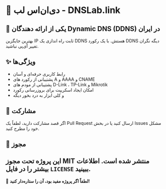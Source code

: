 # 🚀 دی‌ان‌اس لب - DNSLab.link

## 📌 یکی از ارائه دهندگان Dynamic DNS (DDNS) در ایران 
بهترین جایگزین IP ثابت راه اندازی یک DDNS هستش. با یک رکورد DDNS دیگه نگران تغییر آی‌پی نباشید.

## ✨ ویژگی‌ها
- رابط کاربری حرفه‌ای و آسان
- پشتیبانی از رکورد های A و AAAA و CNAME
- پشتیبانی از مودم های D-Link ، TP-Link و Mikrotik
- امکان ایجاد اسکریپت برای بروزرسانی رکورد
- و کلی ابزار به درد بخور دیگه

## 🤝 مشارکت
اگر قصد مشارکت دارید، لطفاً یک Pull Request ارسال کنید یا در بخش Issues مشکل خود را مطرح کنید.

## 📜 مجوز
این پروژه تحت مجوز MIT منتشر شده است. اطلاعات بیشتر را در فایل `LICENSE` ببینید.
---
🌟 **لطفاً اگر پروژه مفید بود، آن را ستاره‌دار کنید!**

